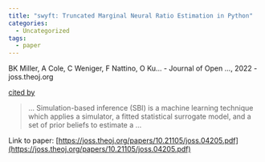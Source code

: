 ```yaml
---
title: "swyft: Truncated Marginal Neural Ratio Estimation in Python"
categories:
  - Uncategorized
tags:
  - paper
---
```

BK Miller, A Cole, C Weniger, F Nattino, O Ku… - Journal of Open …, 2022 - joss.theoj.org

[cited by](https://scholar.google.com/scholar?cites=2789752983513578176&as_sdt=4000005&sciodt=0,18&hl=en&num=20) 

>… Simulation-based inference (SBI) is a machine learning technique which applies a simulator, a fitted statistical surrogate model, and a set of prior beliefs to estimate a …

Link to paper: [https://joss.theoj.org/papers/10.21105/joss.04205.pdf](https://joss.theoj.org/papers/10.21105/joss.04205.pdf)
